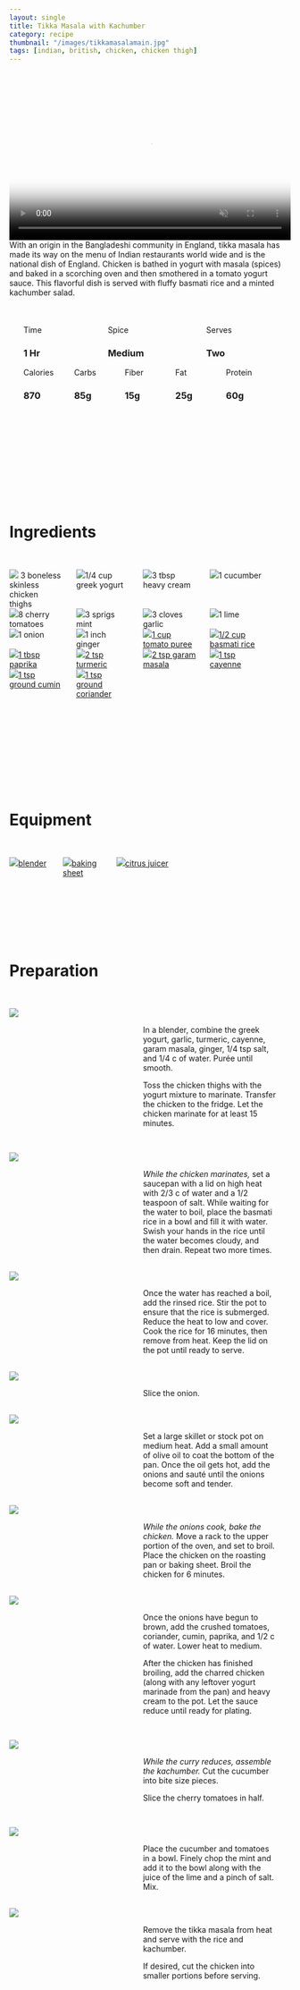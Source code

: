 ```yaml
---
layout: single
title: Tikka Masala with Kachumber
category: recipe
thumbnail: "/images/tikkamasalamain.jpg"
tags: [indian, british, chicken, chicken thigh]
---
```

<div id="spacer"></div>

<div id="backgroundvideo">
  <video width="100%" autoplay loop muted class="banner__video" poster="/images/tikkamasalamain.jpg">
  <source src="/images/tikkamasala.mp4" type="video/mp4"></video>
</div>

<div id="recipedescription">
With an origin in the Bangladeshi community in England, tikka masala has made its way on the menu of Indian restaurants world wide and is the national dish of England. Chicken is bathed in yogurt with masala (spices) and baked in a scorching oven and then smothered in a tomato yogurt sauce. This flavorful dish is served with fluffy basmati rice and a minted kachumber salad.</div>

<div id="spacer"></div>

<div id= "recipedetails">
<div id= "time"> Time </div>
<div id= "spice"> Spice </div>
<div id= "serves"> Serves </div>
</div>

<div id= "recipedetails">
<div id= "time"><h3> 1 Hr</h3> </div>
<div id= "spice"><h3> Medium</h3> </div>
<div id= "serves"><h3> Two </h3> </div>
</div>

<div id="spacer"></div>

<div id= "nutrition">
<div id="calories"> Calories </div>
<div id="carbs"> Carbs </div>
<div id="fiber"> Fiber </div>
<div id="fat"> Fat </div>
<div id="protein"> Protein </div>
</div>

<div id= "nutrition">
<div id="calories"><h3> 870 </h3> </div>
<div id="carbs"><h3> 85g</h3> </div>
<div id="fiber"><h3> 15g</h3> </div>
<div id="fat"><h3> 25g</h3> </div>
<div id="protein"><h3> 60g</h3> </div>
</div>

<div id= "ingredienthdr">
<h1>Ingredients</h1>
</div>

<div id="ingredients">
<div id="ingredientone"><img src="/images/chickenthighs.jpeg"/> 3 boneless skinless chicken thighs </div>
<div id="ingredienttwo"><img src="/images/yogurt.jpeg"/>1/4 cup greek yogurt</div>
<div id="ingredientthree"><img src="/images/heavycream.jpeg"/>3 tbsp heavy cream</div>
<div id="ingredientfour"><img src="/images/cucumber.jpeg"/>1 cucumber</div>
</div>

<div id="ingredients">
<div id="ingredientone"><img src="/images/cherrytomatoes.jpeg"/>8 cherry tomatoes</div>
<div id="ingredienttwo"><img src="/images/mint.jpeg"/>3 sprigs mint</div>
<div id="ingredientthree"><img src="/images/3garlic.jpeg"/>3 cloves garlic</div>
<div id="ingredientfour"><img src="/images/lime.jpeg"/>1 lime</div>
</div>

<div id="ingredients">
<div id="ingredientone"><img src="/images/onion.jpeg"/>1 onion</div>
<div id="ingredienttwo"><img src="/images/ginger.jpeg"/>1 inch ginger</div>
<div id="ingredientthree"><a href="https://www.amazon.com/Cento-Tomato-Puree-28-Ounce-Cans/dp/B001SAWI38/ref=as_li_ss_tl?s=grocery&ie=UTF8&qid=1482333195&sr=1-3&keywords=cento+tomato&linkCode=ll1&tag=cilalime09-20&linkId=ccb14c2a0715f68ddd77ec1f32cb0670"><img src="/images/tomatopuree.jpeg"/>1 cup tomato puree</a></div>
<div id="ingredientfour"><a href="https://www.amazon.com/Royal-Basmati-Rice-20-Pound-Bag/dp/B000LRH6DQ/ref=as_li_ss_tl?s=grocery&rps=1&ie=UTF8&qid=1482333114&sr=1-4&keywords=basmati+rice&refinements=p_85:2470955011&th=1&linkCode=ll1&tag=cilalime09-20&linkId=574e24f0216777c4ebe9f77dd7483b7e"><img src="/images/basmatirice.jpeg"/>1/2 cup basmati rice</a></div>
</div>

<div id="ingredients">
<div id="ingredientone"><a href="https://www.amazon.com/Simply-Organic-Paprika-Certified-Container/dp/B00269YPB8/ref=as_li_ss_tl?ie=UTF8&qid=1482332836&sr=8-4&keywords=paprika&th=1&linkCode=ll1&tag=cilalime09-20&linkId=666143452f32389dcc75ba9ebcddd1b0"><img src="/images/paprika.jpeg"/>1 tbsp paprika</a></div>
<div id="ingredienttwo"><a href="https://www.amazon.com/Simply-Organic-Certified-2-38-Ounce-Container/dp/B000WR4LMY/ref=as_li_ss_tl?s=grocery&ie=UTF8&qid=1482332877&sr=1-2&keywords=turmeric&th=1&linkCode=ll1&tag=cilalime09-20&linkId=f467edf183a2335608a5d60bde46cec5"><img src="/images/turmeric.jpeg"/>2 tsp turmeric</a></div>
<div id="ingredientthree"><a href="https://www.amazon.com/Simply-Organic-Garam-Masala-Ounce/dp/B00AJRKQDU/ref=as_li_ss_tl?s=grocery&ie=UTF8&qid=1482332909&sr=1-1-spell&keywords=simply+organic+garam+masla&th=1&linkCode=ll1&tag=cilalime09-20&linkId=14d871183c7fa447c7e07df4ef57f944"><img src="/images/garammasala.jpeg"/>2 tsp garam masala</a></div>
<div id="ingredientfour"><a href="https://www.amazon.com/Simply-Organic-Cayenne-Certified-Containers/dp/B0019I2FP0/ref=as_li_ss_tl?s=grocery&ie=UTF8&qid=1482332935&sr=1-1&keywords=simply+organic+cayenne&th=1&linkCode=ll1&tag=cilalime09-20&linkId=5b30ca4ef2c5fd54523f6b6e10bedebd"><img src="/images/cayenne.jpeg"/>1 tsp cayenne</a></div>
</div>

<div id="ingredients">
<div id="ingredientone"><a href="https://www.amazon.com/Simply-Organic-Certified-2-31-Ounce-Container/dp/B000WS3AJS/ref=as_li_ss_tl?s=grocery&ie=UTF8&qid=1482332996&sr=1-1&keywords=simply+organic+cumin&th=1&linkCode=ll1&tag=cilalime09-20&linkId=a50b240d3d07847a35bf6e7f32eef3c2"><img src="/images/groundcumin.jpeg"/>1 tsp ground cumin</a></div>
<div id="ingredienttwo"><a href="https://www.amazon.com/Simply-Organic-Coriander-2-29-oz/dp/B000WS1KI6/ref=as_li_ss_tl?s=grocery&ie=UTF8&qid=1482333042&sr=1-1&keywords=simply+organic+coriander&th=1&linkCode=ll1&tag=cilalime09-20&linkId=2d3beba70ed3e0330cbf6ac55a4571ae"><img src="/images/groundcayenne.jpeg"/>1 tsp ground coriander</a></div>
</div>

<div id= "equipmenthdr">
<h1>Equipment</h1>
</div>

<div id="equipment">
<div id="equipmentone"><a href="https://www.amazon.com/Breville-BBL605XL-Hemisphere-Control-Blender/dp/B005I72LMU/ref=as_li_ss_tl?s=kitchen&rps=1&ie=UTF8&qid=1481601822&sr=1-14&keywords=blender&refinements=p_85:2470955011,p_36:1253526011&linkCode=ll1&tag=cilalime09-20&linkId=b637316d3937e7e1c15e28b6e74a1c97"><img src="/images/blender.jpeg"/>blender </a></div>
<div id="equipmentone"><a href="https://www.amazon.com/Nordic-Ware-Natural-Aluminum-Commercial/dp/B000G0KJG4/ref=as_li_ss_tl?s=kitchen&rps=1&ie=UTF8&qid=1481599505&sr=1-5&keywords=baking+sheet&refinements=p_85:2470955011&linkCode=ll1&tag=cilalime09-20&linkId=678ae86e82d77d1a2615466229b01cfd"><img src="/images/bakingsheet.jpeg"/>baking sheet </a></div>
<div id="equipmentone"><a href="https://www.amazon.com/Chefn-FreshForce-Citrus-Juicer-Lemon/dp/B002XOB0P0/ref=as_li_ss_tl?s=kitchen&ie=UTF8&qid=1482038971&sr=1-2-spons&keywords=citrus+juicer&psc=1&linkCode=ll1&tag=cilalime09-20&linkId=fead6ab94c6288d353210420231dcb8a"><img src="/images/citrusjuicer.jpeg"/>citrus juicer </a></div>
</div>

<div id="preparation">
<h1>Preparation</h1>
</div>

<div id="instruction">
<div id="image"><img src="/images/tikkamasala1.jpeg"/> </div>
<div id="step">In a blender, combine the greek yogurt, garlic, turmeric, cayenne, garam masala, ginger, 1/4 tsp salt, and 1/4 c of water. Purée until smooth.
<p>Toss the chicken thighs with the yogurt mixture to marinate. Transfer the chicken to the fridge. Let the chicken marinate for at least 15 minutes.</p></div>
</div>

<div id="instruction">
<div id="image"><img src="/images/tikkamasala2.jpeg"/> </div>
<div id="step"><i>While the chicken marinates, </i>set a saucepan with a lid on high heat with 2/3 c of water and a 1/2 teaspoon of salt. While waiting for the water to boil, place the basmati rice in a bowl and fill it with water. Swish your hands in the rice until the water becomes cloudy, and then drain. Repeat two more times.</div>
</div>

<div id="instruction">
<div id="image"><img src="/images/tikkamasala3.jpeg"/> </div>
<div id="step">Once the water has reached a boil, add the rinsed rice. Stir the pot to ensure that the rice is submerged. Reduce the heat to low and cover. Cook the rice for 16 minutes, then remove from heat. Keep the lid on the pot until ready to serve.</div>
</div>

<div id="instruction">
<div id="image"><img src="/images/tikkamasala4.jpeg"/> </div>
<div id="step">Slice the onion.</div>
</div>

<div id="instruction">
<div id="image"><img src="/images/tikkamasala5.jpeg"/> </div>
<div id="step">Set a large skillet or stock pot on medium heat. Add a small amount of olive oil to coat the bottom of the pan. Once the oil gets hot, add the onions and sauté until the onions become soft and tender.</div>
</div>

<div id="instruction">
<div id="image"><img src="/images/tikkamasala6.jpeg"/> </div>
<div id="step"><i>While the onions cook, bake the chicken.</i> Move a rack to the upper portion of the oven, and set to broil. Place the chicken on the roasting pan or baking sheet. Broil the chicken for 6 minutes.</div>
</div>

<div id="instruction">
<div id="image"><img src="/images/tikkamasala7.jpeg"/> </div>
<div id="step">Once the onions have begun to brown, add the crushed tomatoes, coriander, cumin, paprika, and 1/2 c of water. Lower heat to medium. <p>After the chicken has finished broiling, add the charred chicken (along with any leftover yogurt marinade from the pan) and heavy cream to the pot. Let the sauce reduce until ready for plating. </p></div>
</div>

<div id="instruction">
<div id="image"><img src="/images/tikkamasala8.jpeg"/> </div>
<div id="step"><i>While the curry reduces, assemble the kachumber.</i> Cut the cucumber into bite size pieces.
<p>Slice the cherry tomatoes in half.</p></div>
</div>


<div id="instruction">
<div id="image"><img src="/images/tikkamasala9.jpeg"/> </div>
<div id="step"> Place the cucumber and tomatoes in a bowl. Finely chop the mint and add it to the bowl along with the juice of the lime and a pinch of salt. Mix. </div>
</div>

<div id="instruction">
<div id="image"><img src="/images/tikkamasala10.jpeg"/> </div>
<div id="step">Remove the tikka masala from heat and serve with the rice and kachumber.
<p>If desired, cut the chicken into smaller portions before serving.</p></div>
</div>

<style>
#backgroundvideo {
  width: 100%;
}
  
#banner__video {
    }

#overlay {
 }

#recipedetails { width: 100%; display:inline-block; float: left;}
#time { width: 30%; float: left; margin-left: 5%}
#spice { width: 30%; float: left;}
#serves { width 30%; float: left; margin-left: 5%;}
.clear {clear:both;}

#spacer {padding-top:50px;}

#nutrition { width: 100%; display:inline-block;}
#calories { width: 18%; float: left; margin-left: 5%;}
#carbs { width: 18%; float: left; margin-left: 0%;}
#fiber { width: 18%; float: left; margin-left: 0%;}
#fat { width: 18%; float: left; margin-left: 0%;}
#protein { width: 18%; float: left; margin-right:5%;}
.clear {clear:both;}

#ingredienthdr { margin-top:200px; margin-bottom: 50px; font-family: $serif;}

#ingredients { width: 95%; display:inline-block;}
#ingredientone { width: 20%; float:left;}
#ingredienttwo { width: 20%; float:left; margin-left: 5%;}
#ingredientthree { width:20%; float:left; margin-left: 5%;}
#ingredientfour { width:20%; float:left; margin-left: 5%;}
.clear {clear:both;}

#equipmenthdr { margin-top:200px; margin-bottom:50px; font-family: $serif;}

#equipment { width: 95%; display:inline-block;}
#equipmentone { width: 20%; float:left;}
#equipmenttwo { width: 20%; float:left; margin-left: 5%;}
#equipmentthree { width:20%; float:left; margin-left: 5%;}
#equipmentfour { width:20%; float:left; margin-left: 5%;}
.clear {clear:both;}

#preparation { margin-top: 150px; margin-bottom: 50px; font-family: $serif;}

#instruction { width:95%; display:inline-block;}
#image { width: 40%; float:left;}
#step { width: 50%; float:right; margin-top: 30px; margin-bottom: 30px;}
.clear {clear:both;}
</style>
